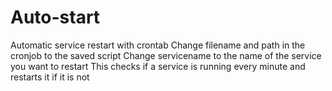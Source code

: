 # Auto-start
Automatic service restart with crontab
Change filename and path in the cronjob to the saved script
Change servicename to the name of the service you want to restart
This checks if a service is running every minute and restarts it if it is not 
